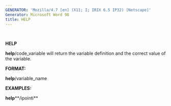 ```yaml
---
GENERATOR: 'Mozilla/4.7 [en] (X11; I; IRIX 6.5 IP32) [Netscape]'
Generator: Microsoft Word 98
title: HELP
---
```


 

 **HELP**

  **help**/code\_variable will return the variable definition and the
  correct value of the variable.

 **FORMAT:**

  **help**/variable\_name

 **EXAMPLES:**

  **help****/ipointi**



